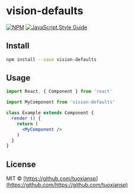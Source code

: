 # vision-defaults

> 

[![NPM](https://img.shields.io/npm/v/vision-defaults.svg)](https://www.npmjs.com/package/vision-defaults) [![JavaScript Style Guide](https://img.shields.io/badge/code_style-standard-brightgreen.svg)](https://standardjs.com)

## Install

```bash
npm install --save vision-defaults
```

## Usage

```jsx
import React, { Component } from 'react'

import MyComponent from 'vision-defaults'

class Example extends Component {
  render () {
    return (
      <MyComponent />
    )
  }
}
```

## License

MIT © [https://github.com/tuoxiansp](https://github.com/https://github.com/tuoxiansp)
